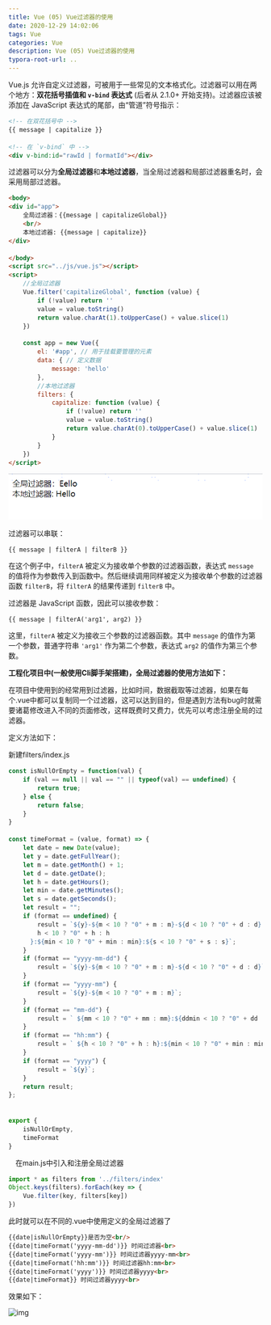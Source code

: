 ```yaml
---
title: Vue (05) Vue过滤器的使用
date: 2020-12-29 14:02:06
tags: Vue
categories: Vue
description: Vue (05) Vue过滤器的使用
typora-root-url: ..
---
```


Vue.js 允许自定义过滤器，可被用于一些常见的文本格式化。过滤器可以用在两个地方：**双花括号插值和 `v-bind` 表达式** (后者从 2.1.0+ 开始支持)。过滤器应该被添加在 JavaScript 表达式的尾部，由“管道”符号指示：

```html
<!-- 在双花括号中 -->
{{ message | capitalize }}

<!-- 在 `v-bind` 中 -->
<div v-bind:id="rawId | formatId"></div>
```

过滤器可以分为**全局过滤器**和**本地过滤器**，当全局过滤器和局部过滤器重名时，会采用局部过滤器。

```html
<body>
<div id="app">
    全局过滤器：{{message | capitalizeGlobal}}
    <br/>
    本地过滤器: {{message | capitalize}}
</div>

</body>
<script src="../js/vue.js"></script>
<script>
    //全局过滤器
    Vue.filter('capitalizeGlobal', function (value) {
        if (!value) return ''
        value = value.toString()
        return value.charAt(1).toUpperCase() + value.slice(1)
    })

    const app = new Vue({
        el: '#app', // 用于挂载要管理的元素
        data: { // 定义数据
            message: 'hello'
        },
        //本地过滤器
        filters: {
            capitalize: function (value) {
                if (!value) return ''
                value = value.toString()
                return value.charAt(0).toUpperCase() + value.slice(1)
            }
        }
    })
</script>
```

![image-20201229141201885](/images/vue-05/image-20201229141201885.png)

过滤器可以串联：

```
{{ message | filterA | filterB }}
```

在这个例子中，`filterA` 被定义为接收单个参数的过滤器函数，表达式 `message` 的值将作为参数传入到函数中。然后继续调用同样被定义为接收单个参数的过滤器函数 `filterB`，将 `filterA` 的结果传递到 `filterB` 中。

过滤器是 JavaScript 函数，因此可以接收参数：

```
{{ message | filterA('arg1', arg2) }}
```

这里，`filterA` 被定义为接收三个参数的过滤器函数。其中 `message` 的值作为第一个参数，普通字符串 `'arg1'` 作为第二个参数，表达式 `arg2` 的值作为第三个参数。

**工程化项目中(一般使用Cli脚手架搭建)，全局过滤器的使用方法如下：**

在项目中使用到的经常用到过滤器，比如时间，数据截取等过滤器，如果在每个.vue中都可以复制同一个过滤器，这可以达到目的，但是遇到方法有bug时就需要诸葛修改进入不同的页面修改，这样既费时又费力，优先可以考虑注册全局的过滤器。

 定义方法如下：

新建filters/index.js

```js
const isNullOrEmpty = function(val) {
    if (val == null || val == "" || typeof(val) == undefined) {
        return true;
    } else {
        return false;
    }
}
 
const timeFormat = (value, format) => {
    let date = new Date(value);
    let y = date.getFullYear();
    let m = date.getMonth() + 1;
    let d = date.getDate();
    let h = date.getHours();
    let min = date.getMinutes();
    let s = date.getSeconds();
    let result = "";
    if (format == undefined) {
        result = `${y}-${m < 10 ? "0" + m : m}-${d < 10 ? "0" + d : d} ${
        h < 10 ? "0" + h : h
      }:${min < 10 ? "0" + min : min}:${s < 10 ? "0" + s : s}`;
    }
    if (format == "yyyy-mm-dd") {
        result = `${y}-${m < 10 ? "0" + m : m}-${d < 10 ? "0" + d : d}`;
    }
    if (format == "yyyy-mm") {
        result = `${y}-${m < 10 ? "0" + m : m}`;
    }
    if (format == "mm-dd") {
        result = ` ${mm < 10 ? "0" + mm : mm}:${ddmin < 10 ? "0" + dd : dd}`;
    }
    if (format == "hh:mm") {
        result = ` ${h < 10 ? "0" + h : h}:${min < 10 ? "0" + min : min}`;
    }
    if (format == "yyyy") {
        result = `${y}`;
    }
    return result;
};
 
 
export {
    isNullOrEmpty,
    timeFormat
}
```

　在main.js中引入和注册全局过滤器

```js
import * as filters from '../filters/index'
Object.keys(filters).forEach(key => {
    Vue.filter(key, filters[key])
})
```

此时就可以在不同的.vue中使用定义的全局过滤器了

```html
{{date|isNullOrEmpty}}是否为空<br/>
{{date|timeFormat('yyyy-mm-dd')}} 时间过滤器<br>
{{date|timeFormat('yyyy-mm')}} 时间过滤器yyyy-mm<br>
{{date|timeFormat('hh:mm')}} 时间过滤器hh:mm<br>
{{date|timeFormat('yyyy')}} 时间过滤器yyyy<br>
{{date|timeFormat}} 时间过滤器yyyy<br>
```

效果如下：

![img](https://img2018.cnblogs.com/blog/1364613/201903/1364613-20190326200339036-125787923.png)